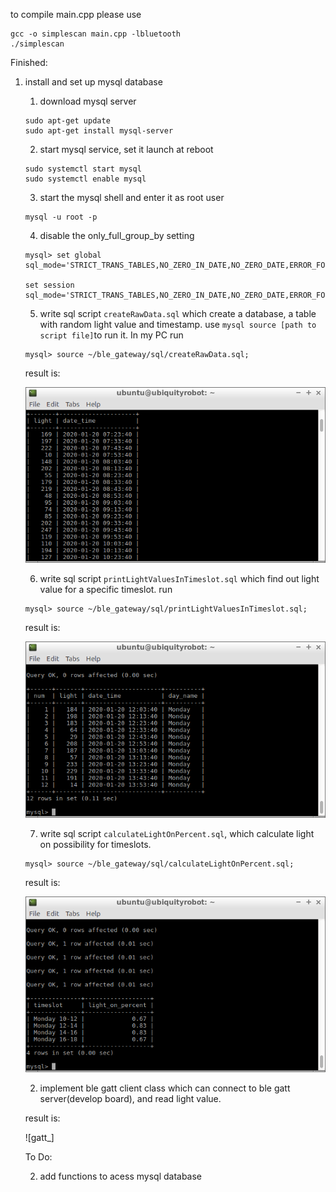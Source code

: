 to compile main.cpp please use

```
gcc -o simplescan main.cpp -lbluetooth
./simplescan
```

Finished:

1. install and set up mysql database
    1. download mysql server 

    ```
    sudo apt-get update
    sudo apt-get install mysql-server
    ```
    2. start mysql service, set it launch at reboot
    ```
    sudo systemctl start mysql
    sudo systemctl enable mysql
    ```
    3. start the mysql shell and enter it as root user
    ```
    mysql -u root -p
    ```

    4. disable the only_full_group_by setting
    ```
    mysql> set global sql_mode='STRICT_TRANS_TABLES,NO_ZERO_IN_DATE,NO_ZERO_DATE,ERROR_FOR_DIVISION_BY_ZERO,NO_AUTO_CREATE_USER,NO_ENGINE_SUBSTITUTION';

    set session sql_mode='STRICT_TRANS_TABLES,NO_ZERO_IN_DATE,NO_ZERO_DATE,ERROR_FOR_DIVISION_BY_ZERO,NO_AUTO_CREATE_USER,NO_ENGINE_SUBSTITUTION';

    ```
    5. write sql script `createRawData.sql` which create a database, a table with random light value and timestamp. use `mysql source [path to script file]`to run it. In my PC run

    ```
    mysql> source ~/ble_gateway/sql/createRawData.sql;
    ```

    result is:

    ![light_list](./images/screenshot_light_list.png)

    6. write sql script `printLightValuesInTimeslot.sql` which find out light value for a specific timeslot. run

    ```
    mysql> source ~/ble_gateway/sql/printLightValuesInTimeslot.sql;
    ```
    result is:

    ![print_light_value](./images/screenshot_print_light_value_in_timeslot.png)

    7. write sql script `calculateLightOnPercent.sql`, which calculate light on possibility for timeslots.

    ```
    mysql> source ~/ble_gateway/sql/calculateLightOnPercent.sql;
    ```
    result is:

    ![light_on_percentage](./images/screenshot_calculateLightOnPercent.png)

    2. implement ble gatt client class which can connect to ble gatt server(develop board), and read light value.

    result is:

    ![gatt_]

    To Do:

    2. add functions to acess mysql database

